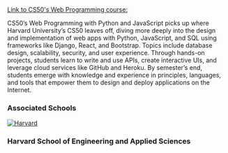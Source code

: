 <a href="https://cs50.harvard.edu/web/2020/">
  Link to CS50's Web Programming course: 
</a>

CS50’s Web Programming with Python and JavaScript picks up where Harvard University’s CS50 leaves off, diving more deeply into the design and implementation of web apps with Python, JavaScript, and SQL using frameworks like Django, React, and Bootstrap. Topics include database design, scalability, security, and user experience. Through hands-on projects, students learn to write and use APIs, create interactive UIs, and leverage cloud services like GitHub and Heroku. By semester’s end, students emerge with knowledge and experience in principles, languages, and tools that empower them to design and deploy applications on the Internet.

### Associated Schools
<a href="#">
  <img alt="Harvard" src="https://online-learning.harvard.edu/sites/default/files/shields/harvard-engineering.png" />
</a>

### Harvard School of Engineering and Applied Sciences
